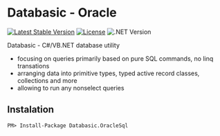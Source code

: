 # Databasic - Oracle

[![Latest Stable Version](https://img.shields.io/badge/Stable-v1.2.9-brightgreen.svg?style=plastic)](https://github.com/databasic-net/databasic-core/releases)
[![License](https://img.shields.io/badge/Licence-BSD3-brightgreen.svg?style=plastic)](https://raw.githubusercontent.com/databasic-net/databasic-core/master/LICENCE.md)
![.NET Version](https://img.shields.io/badge/.NET->=4.0-brightgreen.svg?style=plastic)

 Databasic - C#/VB.NET database utility
 - focusing on queries primarily based on pure SQL commands, no linq transations
- arranging data into primitive types, typed active record classes, collections and more
- allowing to run any nonselect queries

## Instalation
```nuget
PM> Install-Package Databasic.OracleSql
```
